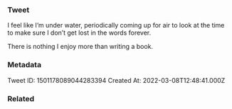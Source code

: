 ### Tweet
I feel like I’m under water, periodically coming up for air to look at the time to make sure I don’t get lost in the words forever. 

There is nothing I enjoy more than writing a book.

### Metadata
Tweet ID: 1501178089044283394
Created At: 2022-03-08T12:48:41.000Z

### Related

